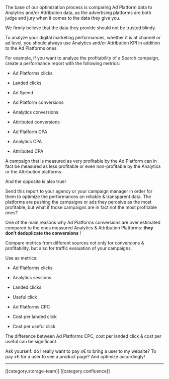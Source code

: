 The base of our optimization process is comparing Ad Platform data to Analytics and/or Attribution data, as the advertising platforms are both judge and jury when it comes to the data they give you. 

We firmly believe that the data they provide should not be trusted blindy. 

To analyze your digital marketing performances, whether it is at channel or ad level, you should always use Analytics and/or Attribution KPI in addition to the Ad Platforms ones. 

For example, if you want to analyze the profitability of a Search campaign, create a performance report with the following metrics:


* Ad Platforms clicks


* Landed clicks 


* Ad Spend 


* Ad Platform conversions


* Analytics conversions


* Attributed conversions


* Ad Platform CPA


* Analytics CPA


* Attributed CPA



A campaign that is measured as very profitable by the Ad Platform can in fact be measured as less profitable or even non-profitable by the Analytics or the Attribution platforms.

And the opposite is also true!

Send this report to your agency or your campaign manager in order for them to optimize the performances on reliable & transparent data. The platforms are pushing the campaigns or ads they perceive as the most profitable, but what if those campaigns are in fact not the most profitable ones? 

One of the main reasons why Ad Platforms conversions are over estimated compared to the ones measured Analytics & Attribution Platforms:  **they don’t deduplicate the conversions** ! 

Compare metrics from different sources not only for conversions & profitability, but also for traffic evaluation of your campaigns. 

Use as metrics: 


* Ad Platforms clicks 


* Analytics sessions


* Landed clicks 


* Useful click


* Ad Platforms CPC


* Cost per landed click


* Cost per useful click



The difference between Ad Platforms CPC, cost per landed click & cost per useful can be significant. 

Ask yourself: do I really want to pay x€ to bring a user to my website? To pay x€ for a user to see a product page? And optimize accordingly! 



*****

[[category.storage-team]] 
[[category.confluence]] 
